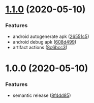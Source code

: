 # [1.1.0](https://github.com/selmi-karim/react-native-builder/compare/v1.0.0...v1.1.0) (2020-05-10)


### Features

* android autogenerate apk ([26551c5](https://github.com/selmi-karim/react-native-builder/commit/26551c5c22ac2e7392b87499d665629f0ce11cd2))
* android debug apk ([608d499](https://github.com/selmi-karim/react-native-builder/commit/608d499dd46af1710b1eab0f663138e811dc6215))
* artifact actions ([8c6bcc3](https://github.com/selmi-karim/react-native-builder/commit/8c6bcc3a960f9308b80b14a70163e2606bda7593))

# 1.0.0 (2020-05-10)


### Features

* semantic release ([8f4dd85](https://github.com/selmi-karim/react-native-builder/commit/8f4dd8558f02d8c5a44711849aea705a802269a1))
